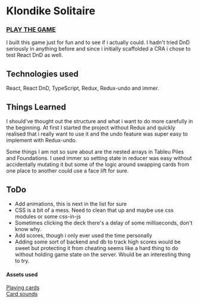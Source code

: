 # Klondike Solitaire

### [PLAY THE GAME](https://solitaire-klondike.netlify.com/)

I built this game just for fun and to see if i actually could. I hadn't tried DnD seriously in anything before and since i initially scaffolded a CRA i chose to test React DnD as well.

## Technologies used

React, React DnD, TypeScript, Redux, Redux-undo and immer. 

## Things Learned

I should've thought out the structure and what i want to do more carefully in the beginning. At first I started the project without Redux and quickly realised that i really want to use it and the undo feature was super easy to implement with Redux-undo.

Some things I am not so sure about are the nested arrays in Tableu Piles and Foundations. I used immer so setting state in reducer was easy without accidentally mutating it  but some of the logic around swapping cards from one place to another could use a face lift for sure. 

## ToDo

* Add animations, this is next in the list for sure
* CSS is a bit of a mess. Need to clean that up and maybe use css modules or some css-in-js
* Sometimes clicking the deck there's a delay of some milliseconds, don't know why. 
* Add scores, though i only ever used the time personally
* Adding some sort of backend and db to track high scores would be sweet but protecting it from cheating seems like a hard thing to do without holding game state on the server. Would be an interesting thing to try. 

#### Assets used

[Playing cards](https://www.me.uk/cards/)  
[Card sounds](https://opengameart.org/content/54-casino-sound-effects-cards-dice-chips)


